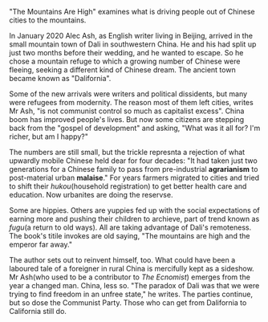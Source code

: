 "The Mountains Are High" examines what is driving people out of Chinese cities to the mountains.

In January 2020 Alec Ash, as English writer living in Beijing, arrived in the small mountain town of Dali in southwestern China. He and his had split up just two months before their wedding, and he wanted to escape. So he chose a mountain refuge to which a growing number of Chinese were fleeing, seeking a different kind of Chinese dream. The ancient town became known as "Dalifornia".

Some of the new arrivals were writers and political dissidents, but many were refugees from modernity. The reason most of them left cities, writes Mr Ash, "is not communist control so much as capitalist excess". China boom has improved people's lives. But now some citizens are stepping back from the "gospel of development" and asking, "What was it all for? I'm richer, but am I happy?"

The numbers are still small, but the trickle represnta a rejection of what upwardly mobile Chinese held dear for four decades: "It had taken just two generations for a Chinese family to pass from pre-industrial **agrarianism** to post-material urban **malaise**." For years farmers migrated to cities and tried to shift their *hukou*(household registration) to get better health care and education. Now urbanites are doing the reservse.

Some are hippies. Others are yuppies fed up with the social expectations of earning more and pushing their children to archieve, part of trend known as *fugu*(a return to old ways). All are taking advantage of Dali's remoteness. The book's titile invokes are old saying, "The mountains are high and the emperor far away."

The author sets out to reinvent himself, too. What could have been a laboured tale of a foreigner in rural China is mercifully kept as a sideshow. Mr Ash(who used to be a contributor to *The Ecnomist*) emerges from the year a changed man. China, less so. "The paradox of Dali was that we were trying to find freedom in an unfree state," he writes. The parties continue, but so dose the Communist Party. Those who can get from Dalifornia to California still do. 